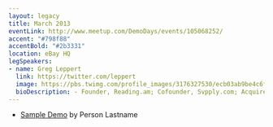 ```yaml
---
layout: legacy
title: March 2013
eventLink: http://www.meetup.com/DemoDays/events/105068252/
accent: "#798f88"
accentBold: "#2b3331"
location: eBay HQ
legSpeakers:
- name: Greg Leppert
  link: https://twitter.com/leppert
  image: https://pbs.twimg.com/profile_images/3176327530/ecb03ab9be4c6f6bd5859b343451f39d.jpeg
  bioDescription: - Founder, Reading.am; Cofounder, Svpply.com; Acquired Person, eBay.com; Designer/Printer, Hatch Show Print
---
```


* [Sample Demo](#) by Person Lastname